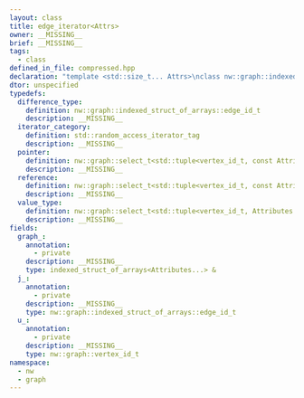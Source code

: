 ```yaml
---
layout: class
title: edge_iterator<Attrs>
owner: __MISSING__
brief: __MISSING__
tags:
  - class
defined_in_file: compressed.hpp
declaration: "template <std::size_t... Attrs>\nclass nw::graph::indexed_struct_of_arrays::edge_iterator;"
dtor: unspecified
typedefs:
  difference_type:
    definition: nw::graph::indexed_struct_of_arrays::edge_id_t
    description: __MISSING__
  iterator_category:
    definition: std::random_access_iterator_tag
    description: __MISSING__
  pointer:
    definition: nw::graph::select_t<std::tuple<vertex_id_t, const Attributes *...>, 0, 1, (Attrs + 2)...>
    description: __MISSING__
  reference:
    definition: nw::graph::select_t<std::tuple<vertex_id_t, const Attributes &...>, 0, 1, (Attrs + 2)...>
    description: __MISSING__
  value_type:
    definition: nw::graph::select_t<std::tuple<vertex_id_t, Attributes...>, 0, 1, (Attrs + 2)...>
    description: __MISSING__
fields:
  graph_:
    annotation:
      - private
    description: __MISSING__
    type: indexed_struct_of_arrays<Attributes...> &
  j_:
    annotation:
      - private
    description: __MISSING__
    type: nw::graph::indexed_struct_of_arrays::edge_id_t
  u_:
    annotation:
      - private
    description: __MISSING__
    type: nw::graph::vertex_id_t
namespace:
  - nw
  - graph
---
```

